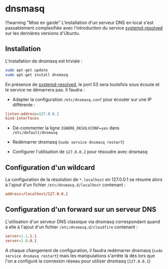
# dnsmasq

!!!warning "Mise en garde"
    L'installation d'un serveur DNS en local s'est passablement complexifiée avec l'introduction du service [systemd-resolved](systemd-resolved.md) sur les dernières versions d'Ubuntu.

## Installation

L'installation de dnsmasq est triviale :

```bash
sudo apt-get update
sudo apt-get install dnsmasq
```

En présence de [systemd-resolved](systemd-resolved.md), le port 53 sera toutefois sous écoute et le service ne démarrera pas. Il faudra :

* Adapter la configuration `/etc/dnsmasq.conf` pour écouter sur une IP différente :

```ini
listen-address=127.0.0.2
bind-interfaces
```

* Dé-commenter la ligne `IGNORE_RESOLVCONF=yes` dans `/etc/default/dnsmasq`

* Redémarrer dnsmasq (`sudo service dnsmasq restart`)

* Configurer l'utilisation de `127.0.0.2` pour résoudre avec dnsmasq

## Configuration d'un wildcard

La configuration de la résolution de `*.localhost` en 127.0.0.1 se résume alors à l'ajout d'un fichier `/etc/dnsmasq.d/localhost` contenant :

```conf
address=/localhost/127.0.0.1
```

## Configuration d'un forward sur un serveur DNS

L'utilisation d'un serveur DNS classique via dnsmasq correspondant quand à elle à l'ajout d'un fichier `/etc/dnsmasq.d/cloudfire` contenant :

```conf
server=1.1.1.1
server=1.0.0.1
```

A chaque changement de configuration, il faudra redémarrer dnsmasq (`sudo service dnsmasq restart`) mais les manipulations s'arrête là dès lors que l'on a configuré la connexion réseau pour utiliser dnsmasq (`127.0.0.1`)
